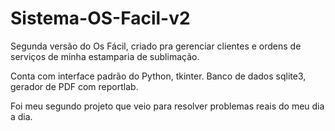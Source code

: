 # Sistema-OS-Facil-v2

Segunda versão do Os Fácil, criado pra gerenciar
clientes e ordens de serviços de minha estamparia
de sublimação.

Conta com interface padrão do Python, tkinter.
Banco de dados sqlite3, gerador de PDF com reportlab.

Foi meu segundo projeto que veio para resolver problemas
reais do meu dia a dia.
